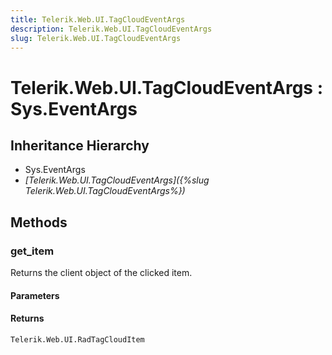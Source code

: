 ```yaml
---
title: Telerik.Web.UI.TagCloudEventArgs
description: Telerik.Web.UI.TagCloudEventArgs
slug: Telerik.Web.UI.TagCloudEventArgs
---
```


# Telerik.Web.UI.TagCloudEventArgs : Sys.EventArgs

## Inheritance Hierarchy

* Sys.EventArgs
* *[Telerik.Web.UI.TagCloudEventArgs]({%slug Telerik.Web.UI.TagCloudEventArgs%})*


## Methods

###  get_item

Returns the client object of the clicked item. 

#### Parameters

#### Returns

`Telerik.Web.UI.RadTagCloudItem` 

